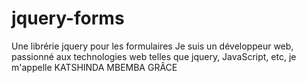 # jquery-forms
Une librérie jquery pour les formulaires
Je suis un développeur web, passionné aux technologies web 
telles que jquery, JavaScript, etc,
 je m'appelle KATSHINDA MBEMBA GRÂCE
